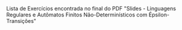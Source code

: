 Lista de Exercícios encontrada no final do PDF "Slides - Linguagens Regulares e Autômatos Finitos Não-Determinísticos com Épsilon-Transições"